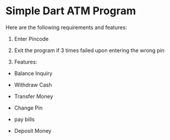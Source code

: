 # Simple Dart ATM Program

Here are the following requirements and features:

1. Enter Pincode

2. Exit the program if 3 times failed upon entering the wrong pin

3. Features:

  - Balance Inquiry

  - Withdraw Cash
    
  - Transfer Money

  - Change Pin

  - pay bills

  - Deposit Money
